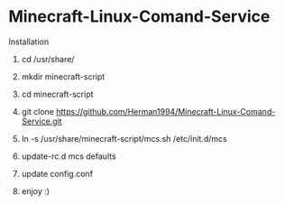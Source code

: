 # Minecraft-Linux-Comand-Service


Installation 

1. cd /usr/share/

2. mkdir minecraft-script

3. cd minecraft-script

4. git clone https://github.com/Herman1994/Minecraft-Linux-Comand-Service.git

5. ln -s /usr/share/minecraft-script/mcs.sh /etc/init.d/mcs 

6. update-rc.d mcs defaults

7. update config.conf

8. enjoy :)
